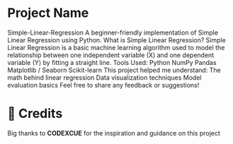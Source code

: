 # Project Name
Simple-Linear-Regression
A beginner-friendly implementation of Simple Linear Regression using Python.
What is Simple Linear Regression?
Simple Linear Regression is a basic machine learning algorithm used to model the relationship between one independent variable (X) and one dependent variable (Y) by fitting a straight line.
Tools Used:
Python
NumPy
Pandas
Matplotlib / Seaborn
Scikit-learn
This project helped me understand:
The math behind linear regression
Data visualization techniques
Model evaluation basics
Feel free to share any feedback or suggestions!
# 🙌 Credits
Big thanks to **CODEXCUE** for the inspiration and guidance on this project

